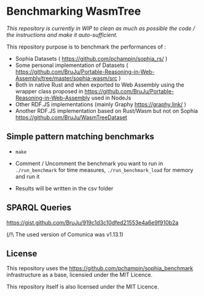 # Benchmarking WasmTree 

*This repository is currently in WIP to clean as much as possible the code / the instructions and make it auto-sufficient.*

This repository purpose is to benchmark the performances of :

- Sophia Datasets ( https://github.com/pchampin/sophia_rs/ )
- Some personal implementation of Datasets ( https://github.com/BruJu/Portable-Reasoning-in-Web-Assembly/tree/master/sophia-wasm/src )
- Both in native Rust and when exported to Web Assembly using the wrapper class proposed in https://github.com/BruJu/Portable-Reasoning-in-Web-Assembly used in NodeJs
- Other RDF.JS implementations (mainly Graphy https://graphy.link/ )
- Another RDF.JS implementation based on Rust/Wasm but not on Sophia https://github.com/BruJu/WasmTreeDataset

## Simple pattern matching benchmarks

- `make`
- Comment / Uncomment the benchmark you want to run in `./run_benchmark` for time measures, `./run_benchmark_load` for memory and run it

- Results will be written in the csv folder


## SPARQL Queries

https://gist.github.com/BruJu/919c1d3c10dfed21553e4a6e9f910b2a 

(/!\\ The used version of Comunica was v1.13.1)


## License

This repository uses the https://github.com/pchampin/sophia_benchmark infrastructure as a base, licensied under the MIT Licence.

This repository itself is also licensed under the MIT Licence.


